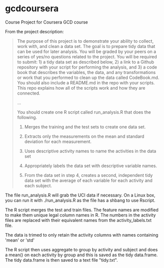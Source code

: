 # gcdcoursera
Course Project for Coursera GCD course

From the project description: 

> The purpose of this project is to demonstrate your ability to collect,
> work with, and clean a data set. The goal is to prepare tidy data that
> can be used for later analysis. You will be graded by your peers on a
> series of yes/no questions related to the project. You will be
> required to submit: 1) a tidy data set as described below, 2) a link
> to a Github repository with your script for performing the analysis,
> and 3) a code book that describes the variables, the data, and any
> transformations or work that you performed to clean up the data called
> CodeBook.md. You should also include a README.md in the repo with your
> scripts. This repo explains how all of the scripts work and how they
> are connected.
> 
> ... 
> 
> You should create one R script called run_analysis.R that does the following. 
> 
> 1. Merges the training and the test sets to create one data set.
> 
> 2. Extracts only the measurements on the mean and standard deviation
>   for each measurement.
> 
> 3. Uses descriptive activity names to name the activities in the data set
> 
> 4. Appropriately labels the data set with descriptive variable names. 
> 
> 5. From the data set in step 4, creates a second, independent tidy data
>   set with the average of each variable for each activity and each
>   subject.

The file run_analysis.R will grab the UCI data if necessary. On a
Linux box, you can run it with ./run_analysis.R as the file has a
shbang to use Rscript.

The R script merges the test and train files. The feature names are
modified to make them unique legal column names in R.  The numbers in
the activity files are replaced with their equivalent names from the
activity_labels.txt file.

The data is trimed to only retain the activity columns with names
containing 'mean' or 'std' 

The R script then uses aggregate to group by activity and subject and
does a mean() on each activity by group and this is saved as the tidy
data.frame.  The tidy data.frame is then saved to a text file
"tidy.txt".

